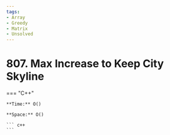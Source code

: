 ```yaml
---
tags:
- Array
- Greedy
- Matrix
- Unsolved
---
```



# 807. Max Increase to Keep City Skyline

=== "C++"

    **Time:** O()

    **Space:** O()

    ``` c++
    ```